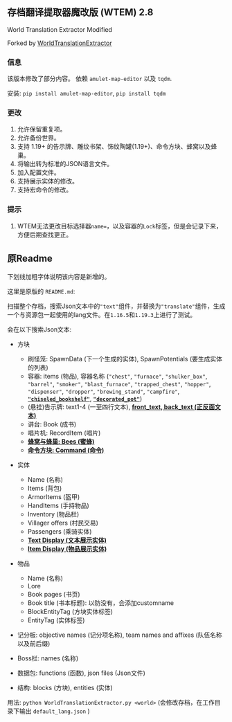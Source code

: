## 存档翻译提取器魔改版 (WTEM) 2.8
World Translation Extractor Modified

Forked by [WorldTranslationExtractor](https://github.com/5uso/AmuletScripts/blob/main/WorldTranslationExtractor.py)

### 信息
该版本修改了部分内容。
依赖 `amulet-map-editor` 以及 `tqdm`.

安装: `pip install amulet-map-editor`, `pip install tqdm`

### 更改

1. 允许保留重复项。
2. 允许备份世界。
3. 支持 1.19+ 的告示牌、雕纹书架、饰纹陶罐(1.19+)、命令方块、蜂窝以及蜂巢。
4. 将输出转为标准的JSON语言文件。
5. 加入配置文件。
6. 支持展示实体的修改。
7. 支持宏命令的修改。

### 提示

1. WTEM无法更改目标选择器`name=`，以及容器的`Lock`标签，但是会记录下来，方便后期查找更正。

## 原Readme

下划线加粗字体说明该内容是新增的。

这里是原版的 `README.md`:

扫描整个存档，搜索Json文本中的`"text"`组件，并替换为`"translate"`组件，生成一个与资源包一起使用的lang文件。在`1.16.5`和`1.19.3`上进行了测试。

会在以下搜索Json文本:
- 方块
  - 刷怪笼: SpawnData (下一个生成的实体), SpawnPotentials (要生成实体的列表)
  - 容器: items (物品), 容器名称 (`"chest"`, `"furnace"`, `"shulker_box"`, `"barrel"`, `"smoker"`, `"blast_furnace"`, `"trapped_chest"`, `"hopper"`, `"dispenser"`, `"dropper"`, `"brewing_stand"`, `"campfire"`, <u>**`"chiseled_bookshelf"`**</u>, <u>**`"decorated_pot"`**</u>)
  - (悬挂)告示牌: text1-4 (一至四行文本), <u>**front_text, back_text (正反面文本)**</u>
  - 讲台: Book (成书)
  - 唱片机: RecordItem (唱片)
  - <u>**蜂窝与蜂巢: Bees (蜜蜂)**
  - **命令方块: Command (命令)**</u>

- 实体
  - Name (名称)
  - Items (背包)
  - ArmorItems (盔甲)
  - HandItems (手持物品)
  - Inventory (物品栏)
  - Villager offers (村民交易)
  - Passengers (乘骑实体)
  - <u>**Text Display (文本展示实体)**</u>
  - <u>**Item Display (物品展示实体)**</u>

- 物品
  - Name (名称)
  - Lore
  - Book pages (书页)
  - Book title (书本标题): 以防没有，会添加customname
  - BlockEntityTag (方块实体标签)
  - EntityTag (实体标签)

- 记分板: objective names (记分项名称), team names and affixes (队伍名称以及前后缀)

- Boss栏: names (名称)

- 数据包: functions (函数), json files (Json文件)

- 结构: blocks (方块), entities (实体)

用法: `python WorldTranslationExtractor.py <world>` (会修改存档，在工作目录下输出 `default_lang.json` )
